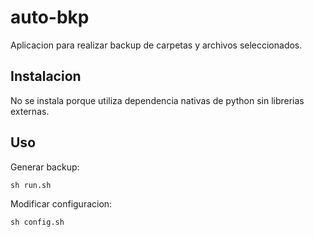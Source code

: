 # auto-bkp

Aplicacion para realizar backup de carpetas y archivos seleccionados.

## Instalacion

No se instala porque utiliza dependencia nativas de python sin librerias externas.

## Uso

Generar backup:

`sh run.sh`

Modificar configuracion:

`sh config.sh`
